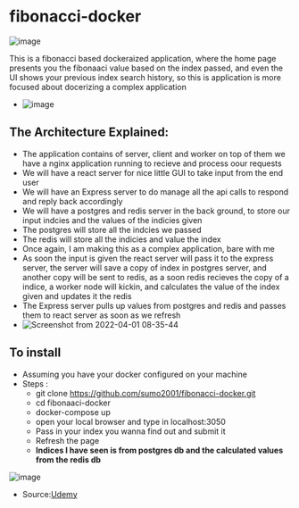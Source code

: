 # fibonacci-docker
![image](https://user-images.githubusercontent.com/51809378/161189642-d4869eba-9bcb-4c96-b1df-717e6d1195e6.png)

This is a fibonacci based dockeraized application, where the home page presents you the fibonaaci value based on the index passed, and even the UI shows your previous index search history, so this is application is more focused about docerizing a complex application

 - ![image](https://user-images.githubusercontent.com/51809378/161189178-9bd514e6-9f80-481a-9065-d28570792ade.png)


## The Architecture Explained:
- The application contains of server, client and worker on top of them we have a nginx application running to recieve and process oour requests
- We will have a react server for nice little GUI to take input from the end user
- We will have an Express server to do manage all the api calls to respond and reply back accordingly
- We will have a postgres and redis server in the back ground, to store our input indcies and the values of the indicies given
- The postgres will store all the indcies we passed
- The redis will store all the indicies and value the index
- Once again, I am making this as a complex application, bare with me
- As soon the input is given the react server will pass it to the express server, the server will save a copy of index in postgres server, and another copy will be sent to redis, as a soon redis recieves the copy of a indice, a worker node will kickin, and calculates the value of the index given and updates it the redis
- The Express server pulls up values from postgres and redis and passes them to react server as soon as we refresh
- ![Screenshot from 2022-04-01 08-35-44](https://user-images.githubusercontent.com/51809378/161188966-7cab56de-fd26-45d6-9c44-9d8accdf55c8.png)



## To install
- Assuming you have your docker configured on your machine
- Steps :
   - git clone https://github.com/sumo2001/fibonacci-docker.git
   - cd fibonaaci-docker
   - docker-compose up
   - open your local browser and type in localhost:3050
   - Pass in your index you wanna find out and submit it
   - Refresh the page
   - **Indices I have seen is from postgres db and the calculated values from the redis db**
  
![image](https://user-images.githubusercontent.com/51809378/161122621-ceb0787d-83bb-4b82-93ff-a66f0474bca3.png)
- Source:[Udemy](https://udemy.com/course/docker-and-kubernetes-the-complete-guide/)
